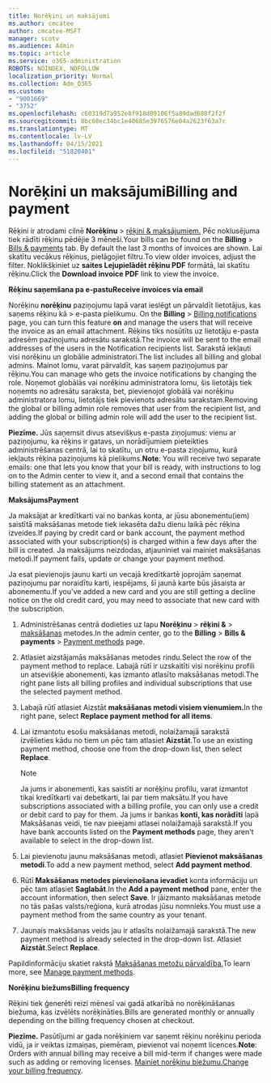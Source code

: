 ```yaml
---
title: Norēķini un maksājumi
ms.author: cmcatee
author: cmcatee-MSFT
manager: scotv
ms.audience: Admin
ms.topic: article
ms.service: o365-administration
ROBOTS: NOINDEX, NOFOLLOW
localization_priority: Normal
ms.collection: Adm_O365
ms.custom:
- "9001669"
- "3752"
ms.openlocfilehash: c60319d7a952e8f918d09106f5a89dad680f2f2f
ms.sourcegitcommit: 8bc60ec34bc1e40685e3976576e04a2623f63a7c
ms.translationtype: MT
ms.contentlocale: lv-LV
ms.lasthandoff: 04/15/2021
ms.locfileid: "51820401"
---
```

# <a name="billing-and-payment"></a><span data-ttu-id="fd11a-102">Norēķini un maksājumi</span><span class="sxs-lookup"><span data-stu-id="fd11a-102">Billing and payment</span></span>

<span data-ttu-id="fd11a-103">Rēķini ir atrodami cilnē **Norēķinu**  >  [rēķini & maksājumiem.](https://go.microsoft.com/fwlink/p/?linkid=848039)  Pēc noklusējuma tiek rādīti rēķinu pēdējie 3 mēneši.</span><span class="sxs-lookup"><span data-stu-id="fd11a-103">Your bills can be found on the **Billing** > [Bills & payments](https://go.microsoft.com/fwlink/p/?linkid=848039) tab.  By default the last 3 months of invoices are shown.</span></span>  <span data-ttu-id="fd11a-104">Lai skatītu vecākus rēķinus, pielāgojiet filtru.</span><span class="sxs-lookup"><span data-stu-id="fd11a-104">To view older invoices, adjust the filter.</span></span>  <span data-ttu-id="fd11a-105">Noklikšķiniet uz **saites Lejupielādēt rēķinu PDF** formātā, lai skatītu rēķinu.</span><span class="sxs-lookup"><span data-stu-id="fd11a-105">Click the **Download invoice PDF** link to view the invoice.</span></span>

<span data-ttu-id="fd11a-106">**Rēķinu saņemšana pa e-pastu**</span><span class="sxs-lookup"><span data-stu-id="fd11a-106">**Receive invoices via email**</span></span>

<span data-ttu-id="fd11a-107">Norēķinu **norēķinu** paziņojumu lapā varat ieslēgt un pārvaldīt lietotājus, kas saņems rēķinu kā  >  [](https://go.microsoft.com/fwlink/p/?linkid=853212) e-pasta pielikumu. </span><span class="sxs-lookup"><span data-stu-id="fd11a-107">On the **Billing** > [Billing notifications](https://go.microsoft.com/fwlink/p/?linkid=853212) page, you can turn this feature **on** and manage the users that will receive the invoice as an email attachment.</span></span> <span data-ttu-id="fd11a-108">Rēķins tiks nosūtīts uz lietotāju e-pasta adresēm paziņojumu adresātu sarakstā.</span><span class="sxs-lookup"><span data-stu-id="fd11a-108">The invoice will be sent to the email addresses of the users in the Notification recipients list.</span></span> <span data-ttu-id="fd11a-109">Sarakstā iekļauti visi norēķinu un globālie administratori.</span><span class="sxs-lookup"><span data-stu-id="fd11a-109">The list includes all billing and global admins.</span></span>  <span data-ttu-id="fd11a-110">Mainot lomu, varat pārvaldīt, kas saņem paziņojumus par rēķinu.</span><span class="sxs-lookup"><span data-stu-id="fd11a-110">You can manage who gets the invoice notifications by changing the role.</span></span>  <span data-ttu-id="fd11a-111">Noņemot globālās vai norēķinu administratora lomu, šis lietotājs tiek noņemts no adresātu saraksta, bet, pievienojot globālā vai norēķinu administratora lomu, lietotājs tiek pievienots adresātu sarakstam.</span><span class="sxs-lookup"><span data-stu-id="fd11a-111">Removing the global or billing admin role removes that user from the recipient list, and adding the global or billing admin role will add the user to the recipient list.</span></span>

<span data-ttu-id="fd11a-112">**Piezīme.** Jūs saņemsit divus atsevišķus e-pasta ziņojumus: vienu ar paziņojumu, ka rēķins ir gatavs, un norādījumiem pieteikties administrēšanas centrā, lai to skatītu, un otru e-pasta ziņojumu, kurā iekļauts rēķina paziņojums kā pielikums.</span><span class="sxs-lookup"><span data-stu-id="fd11a-112">**Note**: You will receive two separate emails: one that lets you know that your bill is ready, with instructions to log on to the Admin center to view it, and a second email that contains the billing statement as an attachment.</span></span>

<span data-ttu-id="fd11a-113">**Maksājums**</span><span class="sxs-lookup"><span data-stu-id="fd11a-113">**Payment**</span></span>

<span data-ttu-id="fd11a-114">Ja maksājat ar kredītkarti vai no bankas konta, ar jūsu abonementu(iem) saistītā maksāšanas metode tiek iekasēta dažu dienu laikā pēc rēķina izveides.</span><span class="sxs-lookup"><span data-stu-id="fd11a-114">If paying by credit card or bank account, the payment method associated with your subscription(s) is charged within a few days after the bill is created.</span></span> <span data-ttu-id="fd11a-115">Ja maksājums neizdodas, atjauniniet vai mainiet maksāšanas metodi.</span><span class="sxs-lookup"><span data-stu-id="fd11a-115">If payment fails, update or change your payment method.</span></span>

<span data-ttu-id="fd11a-116">Ja esat pievienojis jaunu karti un vecajā kredītkartē joprojām saņemat paziņojumu par noraidītu karti, iespējams, šī jaunā karte būs jāsaista ar abonementu.</span><span class="sxs-lookup"><span data-stu-id="fd11a-116">If you've added a new card and you are still getting a decline notice on the old credit card, you may need to associate that new card with the subscription.</span></span>

1. <span data-ttu-id="fd11a-117">Administrēšanas centrā dodieties uz lapu **Norēķinu**  >  **rēķini &**  >  [maksāšanas](https://go.microsoft.com/fwlink/p/?linkid=2018806) metodes.</span><span class="sxs-lookup"><span data-stu-id="fd11a-117">In the admin center, go to the **Billing** > **Bills & payments** > [Payment methods](https://go.microsoft.com/fwlink/p/?linkid=2018806) page.</span></span>

2. <span data-ttu-id="fd11a-118">Atlasiet aizstājamās maksāšanas metodes rindu.</span><span class="sxs-lookup"><span data-stu-id="fd11a-118">Select the row of the payment method to replace.</span></span> <span data-ttu-id="fd11a-119">Labajā rūtī ir uzskaitīti visi norēķinu profili un atsevišķie abonementi, kas izmanto atlasīto maksāšanas metodi.</span><span class="sxs-lookup"><span data-stu-id="fd11a-119">The right pane lists all billing profiles and individual subscriptions that use the selected payment method.</span></span>

3. <span data-ttu-id="fd11a-120">Labajā rūtī atlasiet Aizstāt **maksāšanas metodi visiem vienumiem.**</span><span class="sxs-lookup"><span data-stu-id="fd11a-120">In the right pane, select **Replace payment method for all items**.</span></span>

4. <span data-ttu-id="fd11a-121">Lai izmantotu esošu maksāšanas metodi, nolaižamajā sarakstā izvēlieties kādu no tiem un pēc tam atlasiet **Aizstāt**.</span><span class="sxs-lookup"><span data-stu-id="fd11a-121">To use an existing payment method, choose one from the drop-down list, then select **Replace**.</span></span>

    > [!NOTE]
    > <span data-ttu-id="fd11a-122">Ja jums ir abonementi, kas saistīti ar norēķinu profilu, varat izmantot tikai kredītkarti vai debetkarti, lai par tiem maksātu.</span><span class="sxs-lookup"><span data-stu-id="fd11a-122">If you have subscriptions associated with a billing profile, you can only use a credit or debit card to pay for them.</span></span> <span data-ttu-id="fd11a-123">Ja jums ir bankas **konti, kas norādīti** lapā Maksāšanas veidi, tie nav pieejami atlasei nolaižamajā sarakstā.</span><span class="sxs-lookup"><span data-stu-id="fd11a-123">If you have bank accounts listed on the **Payment methods** page, they aren't available to select in the drop-down list.</span></span>

5. <span data-ttu-id="fd11a-124">Lai pievienotu jaunu maksāšanas metodi, atlasiet **Pievienot maksāšanas metodi**.</span><span class="sxs-lookup"><span data-stu-id="fd11a-124">To add a new payment method, select **Add payment method**.</span></span>

6. <span data-ttu-id="fd11a-125">Rūtī **Maksāšanas metodes pievienošana ievadiet** konta informāciju un pēc tam atlasiet **Saglabāt**.</span><span class="sxs-lookup"><span data-stu-id="fd11a-125">In the **Add a payment method** pane, enter the account information, then select **Save**.</span></span> <span data-ttu-id="fd11a-126">Ir jāizmanto maksāšanas metode no tās pašas valsts/reģiona, kurā atrodas jūsu nomnieks.</span><span class="sxs-lookup"><span data-stu-id="fd11a-126">You must use a payment method from the same country as your tenant.</span></span>

7. <span data-ttu-id="fd11a-127">Jaunais maksāšanas veids jau ir atlasīts nolaižamajā sarakstā.</span><span class="sxs-lookup"><span data-stu-id="fd11a-127">The new payment method is already selected in the drop-down list.</span></span> <span data-ttu-id="fd11a-128">Atlasiet **Aizstāt**.</span><span class="sxs-lookup"><span data-stu-id="fd11a-128">Select **Replace**.</span></span>

<span data-ttu-id="fd11a-129">Papildinformāciju skatiet rakstā [Maksāšanas metožu pārvaldība.](https://docs.microsoft.com/microsoft-365/commerce/billing-and-payments/manage-payment-methods)</span><span class="sxs-lookup"><span data-stu-id="fd11a-129">To learn more, see [Manage payment methods](https://docs.microsoft.com/microsoft-365/commerce/billing-and-payments/manage-payment-methods).</span></span>

<span data-ttu-id="fd11a-130">**Norēķinu biežums**</span><span class="sxs-lookup"><span data-stu-id="fd11a-130">**Billing frequency**</span></span>

<span data-ttu-id="fd11a-131">Rēķini tiek ģenerēti reizi mēnesī vai gadā atkarībā no norēķināšanas biežuma, kas izvēlēts norēķināties.</span><span class="sxs-lookup"><span data-stu-id="fd11a-131">Bills are generated monthly or annually depending on the billing frequency chosen at checkout.</span></span>  

<span data-ttu-id="fd11a-132">**Piezīme.** Pasūtījumi ar gada norēķiniem var saņemt rēķinu norēķinu perioda vidū, ja ir veiktas izmaiņas, piemēram, pievienot vai noņemt licences.</span><span class="sxs-lookup"><span data-stu-id="fd11a-132">**Note**: Orders with annual billing may receive a bill mid-term if changes were made such as adding or removing licenses.</span></span> <span data-ttu-id="fd11a-133">[Mainiet norēķinu biežumu.](https://docs.microsoft.com/microsoft-365/commerce/billing-and-payments/change-payment-frequency)</span><span class="sxs-lookup"><span data-stu-id="fd11a-133">[Change your billing frequency](https://docs.microsoft.com/microsoft-365/commerce/billing-and-payments/change-payment-frequency).</span></span>
